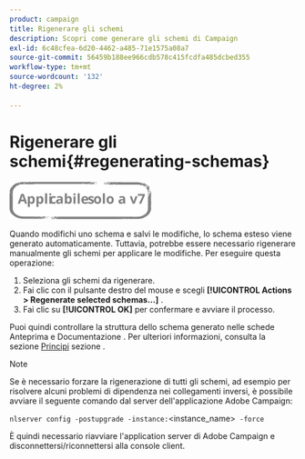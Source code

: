 ```yaml
---
product: campaign
title: Rigenerare gli schemi
description: Scopri come generare gli schemi di Campaign
exl-id: 6c48cfea-6d20-4462-a485-71e1575a08a7
source-git-commit: 56459b188ee966cdb578c415fcdfa485dcbed355
workflow-type: tm+mt
source-wordcount: '132'
ht-degree: 2%

---
```


# Rigenerare gli schemi{#regenerating-schemas}

![](../../assets/v7-only.svg)

Quando modifichi uno schema e salvi le modifiche, lo schema esteso viene generato automaticamente. Tuttavia, potrebbe essere necessario rigenerare manualmente gli schemi per applicare le modifiche. Per eseguire questa operazione:

1. Seleziona gli schemi da rigenerare.
1. Fai clic con il pulsante destro del mouse e scegli **[!UICONTROL Actions > Regenerate selected schemas...]** .
1. Fai clic su **[!UICONTROL OK]** per confermare e avviare il processo.

Puoi quindi controllare la struttura dello schema generato nelle schede Anteprima e Documentazione . Per ulteriori informazioni, consulta la sezione [Principi](../../configuration/using/data-schemas.md#principles) sezione .

>[!NOTE]
>
>Se è necessario forzare la rigenerazione di tutti gli schemi, ad esempio per risolvere alcuni problemi di dipendenza nei collegamenti inversi, è possibile avviare il seguente comando dal server dell&#39;applicazione Adobe Campaign:
>
> `nlserver config -postupgrade -instance:`&lt;instance_name>` -force`
>
>È quindi necessario riavviare l&#39;application server di Adobe Campaign e disconnettersi/riconnettersi alla console client.
